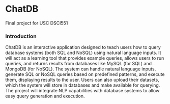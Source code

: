 # ChatDB
Final project for USC DSCI551


### Introduction
ChatDB is an interactive application designed to teach users how to query database systems (both SQL and NoSQL) using natural language inputs. It will act as a learning tool that provides example queries, allows users to run queries, and returns results from databases like MySQL (for SQL) and MongoDB (for NoSQL). The system can handle natural language inputs, generate SQL or NoSQL queries based on predefined patterns, and execute them, displaying results to the user. Users can also upload their datasets, which the system will store in databases and make available for querying. The project will integrate NLP capabilities with database systems to allow easy query generation and execution.
